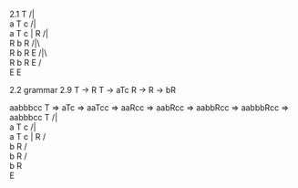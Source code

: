 2.1
        T
       /|\
      a T c
       /|\
      a T c
        |
        R
       /|\
      R b R
     /|\   \
    R b R   E
   /|\   \
  R b R   E
 /     \
E       E

2.2
grammar 2.9
T -> R
T -> aTc
R -> 
R -> bR

aabbbcc
    T
=>  aTc
=>  aaTcc
=>  aaRcc
=>  aabRcc
=>  aabbRcc
=>  aabbbRcc
=>  aabbbcc
        T
       /|\
      a T c
       /|\
      a T c
        |
        R
       / \
      b   R
         / \
        b   R
           / \
          b   R
               \
                E
